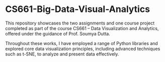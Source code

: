 # CS661-Big-Data-Visual-Analytics
This repository showcases the two assignments and one course project completed as part of the course CS661 – Data Visualization and Analytics, offered under the guidance of Prof. Soumya Dutta.

Throughout these works, I have employed a range of Python libraries and explored core data visualization principles, including advanced techniques such as t-SNE, to analyze and present data effectively.
